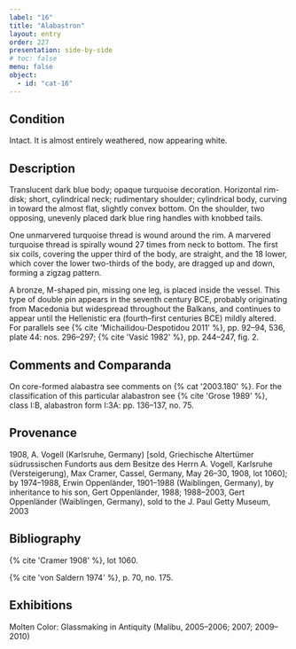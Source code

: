 ```yaml
---
label: "16"
title: "Alabastron"
layout: entry
order: 227
presentation: side-by-side
# toc: false
menu: false
object:
  - id: "cat-16"
---
```


## Condition

Intact. It is almost entirely weathered, now appearing white.

## Description

Translucent dark blue body; opaque turquoise decoration. Horizontal rim-disk; short, cylindrical neck; rudimentary shoulder; cylindrical body, curving in toward the almost flat, slightly convex bottom. On the shoulder, two opposing, unevenly placed dark blue ring handles with knobbed tails.

One unmarvered turquoise thread is wound around the rim. A marvered turquoise thread is spirally wound 27 times from neck to bottom. The first six coils, covering the upper third of the body, are straight, and the 18 lower, which cover the lower two-thirds of the body, are dragged up and down, forming a zigzag pattern.

A bronze, M-shaped pin, missing one leg, is placed inside the vessel. This type of double pin appears in the seventh century BCE, probably originating from Macedonia but widespread throughout the Balkans, and continues to appear until the Hellenistic era (fourth–first centuries BCE) mildly altered. For parallels see {% cite 'Michailidou-Despotidou 2011' %}, pp. 92–94, 536, plate 44: nos. 296–297; {% cite 'Vasić 1982' %}, pp. 244–247, fig. 2.

## Comments and Comparanda

On core-formed alabastra see comments on {% cat '2003.180' %}. For the classification of this particular alabastron see {% cite 'Grose 1989' %}, class I:B, alabastron form I:3A: pp. 136–137, no. 75.

## Provenance

1908, A. Vogell (Karlsruhe, Germany) [sold, Griechische Altertümer südrussischen Fundorts aus dem Besitze des Herrn A. Vogell, Karlsruhe (Versteigerung), Max Cramer, Cassel, Germany, May 26–30, 1908, lot 1060]; by 1974–1988, Erwin Oppenländer, 1901–1988 (Waiblingen, Germany), by inheritance to his son, Gert Oppenländer, 1988; 1988–2003, Gert Oppenländer (Waiblingen, Germany), sold to the J. Paul Getty Museum, 2003

## Bibliography

{% cite 'Cramer 1908' %}, lot 1060.

{% cite 'von Saldern 1974' %}, p. 70, no. 175.

## Exhibitions

Molten Color: Glassmaking in Antiquity (Malibu, 2005–2006; 2007; 2009–2010)
